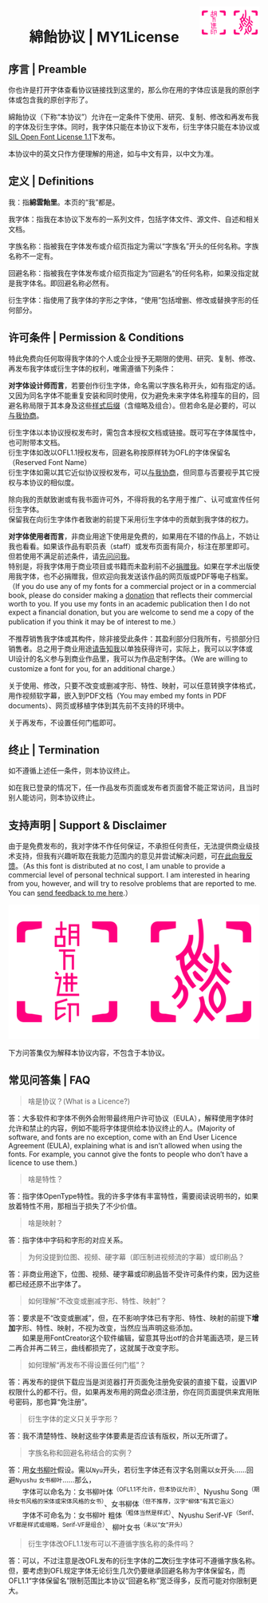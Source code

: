 <img alt="綿飴协议 | MY1License" src="Seal.svg" align="right" width="120" height="64"/>
<h1 align="center">綿飴协议 | MY1License</h1>

## 序言 | Preamble
你也许是打开字体查看协议链接找到这里的，那么你在用的字体应该是我的原创字体或包含我的原创字形了。

綿飴协议（下称“本协议”）允许在一定条件下使用、研究、复制、修改和再发布我的字体及衍生字体。同时，我字体只能在本协议下发布，衍生字体只能在本协议或[SIL Open Font License 1.1](https://scripts.sil.org/OFL)下发布。

本协议中的英文只作方便理解的用途，如与中文有异，以中文为准。

## 定义 | Definitions
我：指**綿雲飴里**。本页的“我”都是。

我字体：指我在本协议下发布的一系列文件，包括字体文件、源文件、自述和相关文档。

字族名称：指被我在字体发布或介绍页指定为需以“字族名”开头的任何名称。字族名称不一定有。

回避名称：指被我在字体发布或介绍页指定为“回避名”的任何名称，如果没指定就是我字体名。即回避名称必然有。

衍生字体：指使用了我字体的字形之字体，“使用”包括增删、修改或替换字形的任何部分。

## 许可条件 | Permission & Conditions
特此免费向任何取得我字体的个人或企业授予无期限的使用、研究、复制、修改、再发布我字体或衍生字体的权利，唯需遵循下列条件：

**对字体设计师而言**，若要创作衍生字体，命名需以字族名称开头，如有指定的话。又因为同名字体不能重复安装和同时使用，仅为避免未来字体名称撞车的目的，回避名称局限于其本身及这些[样式后缀](https://github.com/MY1L/Ctrl/blob/main/abbr.md)（含缩略及组合）。但若命名是必要的，可以[与我协商][isss]。

衍生字体以本协议授权发布时，需包含本授权文档或链接。既可写在字体属性中，也可附带本文档。\
衍生字体如改以OFL1.1授权发布，回避名称按原样转为OFL的字体保留名（Reserved Font Name）\
衍生字体如需以其它近似协议授权发布，可以[与我协商][isss]，但同意与否要视乎其它授权与本协议的相似度。

除向我的贡献致谢或有我书面许可外，不得将我的名字用于推广、认可或宣传任何衍生字体。\
保留我在向衍生字体作者致谢的前提下采用衍生字体中的贡献到我字体的权力。

**对字体使用者而言**，非商业用途下使用是免费的，如果用在不错的作品上，不妨让我也看看。如果该作品有职员表（staff）或发布页面有简介，标注在那里即可。但若使用不满足前述条件，请[先问问我][isss]。\
特别是，将我字体用于商业项目或书籍而未盈利前不必[捐赠我][donation]。如果在学术出版使用我字体，也不必捐赠我，但欢迎向我发送该作品的网页版或PDF等电子档案。（If you do use any of my fonts for a commercial project or in a commercial book, please do consider making a [donation] that reflects their commercial worth to you. If you use my fonts in an academic publication then I do not expect a financial donation, but you are welcome to send me a copy of the publication if you think it may be of interest to me.）

不推荐销售我字体或其构件，除非接受此条件：其盈利部分归我所有，亏损部分归销售者。总之用于商业用途[请告知我][isss]以单独获得许可，实际上，我可以以字体或UI设计的名义参与到商业作品里，我可以为作品定制字体。（We are willing to customize a font for you, for an additional charge.）

关于使用、修改，只要不改变或删减字形、特性、映射，可以任意转换字体格式，用作视频软字幕，嵌入到PDF文档（You may embed my fonts in PDF documents）、网页或移植字体到其先前不支持的环境中。

关于再发布，不设置任何门槛即可。

## 终止 | Termination
如不遵循上述任一条件，则本协议终止。

如在我已登录的情况下，任一作品发布页面或发布者页面曾不能正常访问，且当时别人能访问，则本协议终止。

## 支持声明 | Support & Disclaimer
由于是免费发布的，我对字体不作任何保证，不承担任何责任，无法提供商业级技术支持，但我有兴趣听取在我能力范围内的意见并尝试解决问题，可[在此向我反馈][isss]。（As this font is distributed at no cost, I am unable to provide a commercial level of personal technical support. I am interested in hearing from you, however, and will try to resolve problems that are reported to me. You can [send feedback to me here][isss].）

<p align="center"><a href="https://afdian.net/@FairyFloss" target="_blank"><img src="Seal.svg" alt="签章"></a></p>
<!-- [![Seal](Seal.svg)](https://afdian.net/@FairyFloss)
[MY1L](./LICENSE) -->

[isss]: ../../issues
[donation]: https://afdian.net/@FairyFloss

下方问答集仅为解释本协议内容，不包含于本协议。

## 常见问答集 | FAQ
> 啥是协议？(What is a Licence?)

答：大多软件和字体不例外会附带最终用户许可协议（EULA），解释使用字体时允许和禁止的内容，例如不能将字体提供给本协议终止的人。(Majority of software, and fonts are no exception, come with an End User Licence Agreement (EULA), explaining what is and isn’t allowed when using the fonts. For example, you cannot give the fonts to people who donʼt have a licence to use them.)

> 啥是特性？

答：指字体OpenType特性。我的许多字体有丰富特性，需要阅读说明书的，如果放着特性不用，那相当于损失了不少价值。

> 啥是映射？

答：指字体中字码和字形的对应关系。

> 为何没提到位图、视频、硬字幕（即压制进视频流的字幕）或印刷品？

答：非商业用途下，位图、视频、硬字幕或印刷品皆不受许可条件约束，因为这些都已经还原不出字体了。

> 如何理解“不改变或删减字形、特性、映射”？

答：要求是不“改变或删减”，但，在不影响字体已有字形、特性、映射的前提下**增加**字形、特性、映射，不视为改变，当然应当声明这些添加。\
　　如果是用FontCreator这个软件编辑，留意其导出otf的合并笔画选项，是三转二再合并再二转三，曲线都损完了，这就属于改变字形。

> 如何理解“再发布不得设置任何门槛”？

答：再发布的提供下载应当是浏览器打开页面免注册免安装的直接下载，设置VIP权限什么的都不行。但，如果再发布用的网盘必须注册，你在同页面提供来宾用账号密码，那也算“免注册”。

> 衍生字体的定义只关乎字形？

答：我不清楚特性、映射这些字体要素是否应该有版权，所以无所谓了。

> 字族名称和回避名称结合的实例？

答：用[女书柳叶](https://github.com/MY1L/Nyushu)假设。需以`Nyu`开头，若衍生字体还有汉字名则需以`女`开头……回避`Nyushu` `女书柳叶`……那么，\
　　字体可以命名为：女书柳叶体<sup>（OFL1.1不允许，但本协议允许）</sup>、Nyushu Song<sup>（期待女书风格的宋体或宋体风格的女书）</sup>、女书柳体<sup>（但不推荐，汉字“柳体”有其它涵义）</sup>\
　　字体不可命名为：女书柳叶 粗体<sup>（粗体当然是样式）</sup>、Nyushu Serif-VF<sup>（Serif、VF都是样式或缩略，Serif-VF是组合）</sup>、柳叶女书<sup>（未以“女”开头）</sup>

> 衍生字体改OFL1.1发布可以不遵循字族名称的条件吗？

答：可以，不过注意是改OFL发布的衍生字体的**二次**衍生字体可不遵循字族名称。但，要考虑到OFL规定字体无论衍生几次仍要继承回避名称为字体保留名，而OFL1.1“字体保留名”限制范围比本协议“回避名称”宽泛得多，反而可能对你限制更大。